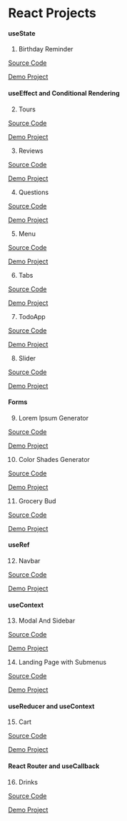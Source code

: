 # React Projects

#### useState

1. Birthday Reminder

[Source Code](https://github.com/farhadggu/React-Projects/tree/main/01-Birthday%20Reminder%20Project)

[Demo Project](https://dashing-frangipane-dd4a87.netlify.app)

#### useEffect and Conditional Rendering

2. Tours

[Source Code](https://github.com/farhadggu/React-Projects/tree/main/02-TourProject)

[Demo Project](https://beamish-rolypoly-026e1a.netlify.app)

3. Reviews

[Source Code](https://github.com/farhadggu/React-Projects/tree/main/03-ReviewProject)

[Demo Project](https://vermillion-sorbet-466378.netlify.app/)

4. Questions

[Source Code](https://github.com/farhadggu/React-Projects/tree/main/04-Accordion%20Project)

[Demo Project](https://exquisite-crisp-276d59.netlify.app)

5. Menu

[Source Code](https://github.com/farhadggu/React-Projects/tree/main/05-MenuProject)

[Demo Project](https://verdant-fudge-76b146.netlify.app)

6. Tabs

[Source Code](https://github.com/farhadggu/React-Projects/tree/main/06-TabsProject)

[Demo Project](https://splendorous-pika-d45438.netlify.app)

7. TodoApp

[Source Code](https://github.com/farhadggu/React-Projects/tree/main/07-Todo%20App%20Project)

[Demo Project](https://lighthearted-queijadas-4872ca.netlify.app)

8. Slider

[Source Code](https://github.com/farhadggu/React-Projects/tree/main/08-SliderProject)

[Demo Project](https://enchanting-maamoul-f16b83.netlify.app)

#### Forms

9. Lorem Ipsum Generator

[Source Code](https://github.com/farhadggu/React-Projects/tree/main/09-Lorem%20Generator%20Project)

[Demo Project](https://lambent-melba-9e3c7a.netlify.app)

10. Color Shades Generator

[Source Code](https://github.com/farhadggu/React-Projects/tree/main/10-Color%20Generator%20Project)

[Demo Project](https://melodic-paletas-92caa2.netlify.app)

11. Grocery Bud

[Source Code](https://github.com/farhadggu/React-Projects/tree/main/11-Groccery%20Bud%20Project)

[Demo Project](https://capable-cobbler-03fbe8.netlify.app)

#### useRef

12. Navbar

[Source Code](https://github.com/farhadggu/React-Projects/tree/main/12-Navbar%20Project)

[Demo Project](https://astounding-pie-f2d446.netlify.app)

#### useContext

13. Modal And Sidebar

[Source Code](https://github.com/farhadggu/React-Projects/tree/main/13-Sidebar%20%26%20Modal%20Project)

[Demo Project](https://tubular-profiterole-2947c8.netlify.app)

14. Landing Page with Submenus

[Source Code](https://github.com/farhadggu/React-Projects/tree/main/14-Landing%20Page%20Project)

[Demo Project](https://relaxed-pastelito-af02d6.netlify.app)

#### useReducer and useContext

15. Cart

[Source Code](https://github.com/farhadggu/React-Projects/tree/main/16-Cart%20Project)

[Demo Project](https://silly-dieffenbachia-35935f.netlify.app)

#### React Router and useCallback

16. Drinks

[Source Code](https://github.com/farhadggu/React-Projects/tree/main/17-API%20Drinks%20Project)

[Demo Project](https://eloquent-zabaione-5cfaa4.netlify.app)
